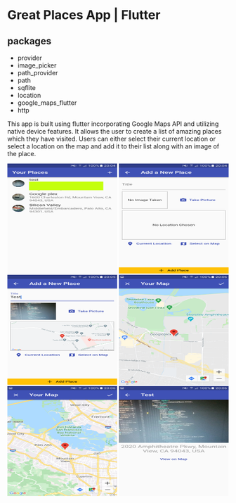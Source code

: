 # Great Places App | Flutter

## packages

-   provider
-   image_picker
-   path_provider
-   path
-   sqflite
-   location
-   google_maps_flutter
-   http

This app is built using flutter incorporating Google Maps API and utilizing native device features.
It allows the user to create a list of amazing places which they have visited.
Users can either select their current location or select a location on the map and add it to their list along with an image of the place.

<img src="./images/screen_1.png" alt="screen 1" width="250" height="250" />
<img src="./images/screen_2.png" alt="screen 2" width="250" height="250" />
<img src="./images/screen_3.png" alt="screen 3" width="250" height="250" />
<img src="./images/screen_4.png" alt="screen 4" width="250" height="250" />
<img src="./images/screen_5.png" alt="screen 5" width="250" height="250" />
<img src="./images/screen_6.png" alt="screen 6" width="250" height="250" />
